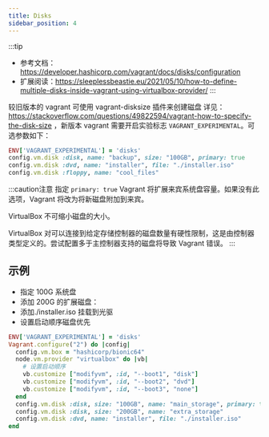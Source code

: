```yaml
---
title: Disks
sidebar_position: 4
---
```

:::tip
- 参考文档：https://developer.hashicorp.com/vagrant/docs/disks/configuration
- 扩展阅读：https://sleeplessbeastie.eu/2021/05/10/how-to-define-multiple-disks-inside-vagrant-using-virtualbox-provider/
:::

较旧版本的 vagrant 可使用 vagrant-disksize 插件来创建磁盘 详见：https://stackoverflow.com/questions/49822594/vagrant-how-to-specify-the-disk-size ，新版本 vagrant 需要开启实验标志 `VAGRANT_EXPERIMENTAL`。可选参数如下：

```ruby
ENV['VAGRANT_EXPERIMENTAL'] = 'disks'
config.vm.disk :disk, name: "backup", size: "100GB", primary: true
config.vm.disk :dvd, name: "installer", file: "./installer.iso"
config.vm.disk :floppy, name: "cool_files"
```

:::caution注意
指定 `primary: true` Vagrant 将扩展来宾系统盘容量。如果没有此选项，Vagrant 将改为将新磁盘附加到来宾。

VirtualBox 不可缩小磁盘的大小。

VirtualBox 对可以连接到给定存储控制器的磁盘数量有硬性限制，这是由控制器类型定义的。尝试配置多于主控制器支持的磁盘将导致 Vagrant 错误。
:::

## 示例

- 指定 100G 系统盘
- 添加 200G 的扩展磁盘：
- 添加./installer.iso 挂载到光驱
- 设置启动顺序磁盘优先
```ruby
ENV['VAGRANT_EXPERIMENTAL'] = 'disks'
Vagrant.configure("2") do |config|
  config.vm.box = "hashicorp/bionic64"
  node.vm.provider "virtualbox" do |vb|
    # 设置启动顺序
    vb.customize ["modifyvm", :id, "--boot1", "disk"]
    vb.customize ["modifyvm", :id, "--boot2", "dvd"]
    vb.customize ["modifyvm", :id, "--boot3", "none"]
  end
  config.vm.disk :disk, size: "100GB", name: "main_storage", primary: true
  config.vm.disk :disk, size: "200GB", name: "extra_storage"
  config.vm.disk :dvd, name: "installer", file: "./installer.iso"
end
```
